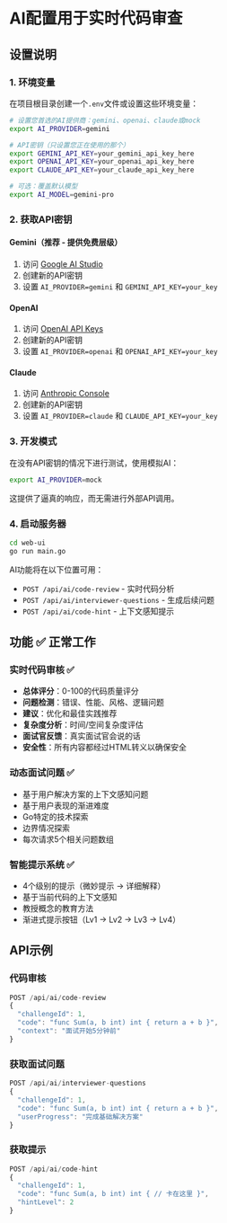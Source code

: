 # AI配置用于实时代码审查

## 设置说明

### 1. 环境变量

在项目根目录创建一个`.env`文件或设置这些环境变量：

```bash
# 设置您首选的AI提供商：gemini、openai、claude或mock
export AI_PROVIDER=gemini

# API密钥（只设置您正在使用的那个）
export GEMINI_API_KEY=your_gemini_api_key_here
export OPENAI_API_KEY=your_openai_api_key_here
export CLAUDE_API_KEY=your_claude_api_key_here

# 可选：覆盖默认模型
export AI_MODEL=gemini-pro
```

### 2. 获取API密钥

#### Gemini（推荐 - 提供免费层级）
1. 访问 [Google AI Studio](https://makersuite.google.com/app/apikey)
2. 创建新的API密钥
3. 设置 `AI_PROVIDER=gemini` 和 `GEMINI_API_KEY=your_key`

#### OpenAI
1. 访问 [OpenAI API Keys](https://platform.openai.com/api-keys)
2. 创建新的API密钥
3. 设置 `AI_PROVIDER=openai` 和 `OPENAI_API_KEY=your_key`

#### Claude
1. 访问 [Anthropic Console](https://console.anthropic.com/)
2. 创建新的API密钥
3. 设置 `AI_PROVIDER=claude` 和 `CLAUDE_API_KEY=your_key`

### 3. 开发模式

在没有API密钥的情况下进行测试，使用模拟AI：
```bash
export AI_PROVIDER=mock
```

这提供了逼真的响应，而无需进行外部API调用。

### 4. 启动服务器

```bash
cd web-ui
go run main.go
```

AI功能将在以下位置可用：
- `POST /api/ai/code-review` - 实时代码分析
- `POST /api/ai/interviewer-questions` - 生成后续问题
- `POST /api/ai/code-hint` - 上下文感知提示

## 功能 ✅ 正常工作

### 实时代码审核 ✅
- **总体评分**：0-100的代码质量评分
- **问题检测**：错误、性能、风格、逻辑问题
- **建议**：优化和最佳实践推荐
- **复杂度分析**：时间/空间复杂度评估
- **面试官反馈**：真实面试官会说的话
- **安全性**：所有内容都经过HTML转义以确保安全

### 动态面试问题 ✅
- 基于用户解决方案的上下文感知问题
- 基于用户表现的渐进难度
- Go特定的技术探索
- 边界情况探索
- 每次请求5个相关问题数组

### 智能提示系统 ✅
- 4个级别的提示（微妙提示 → 详细解释）
- 基于当前代码的上下文感知
- 教授概念的教育方法
- 渐进式提示按钮（Lv1 → Lv2 → Lv3 → Lv4）

## API示例

### 代码审核
```javascript
POST /api/ai/code-review
{
  "challengeId": 1,
  "code": "func Sum(a, b int) int { return a + b }",
  "context": "面试开始5分钟前"
}
```

### 获取面试问题
```javascript
POST /api/ai/interviewer-questions
{
  "challengeId": 1, 
  "code": "func Sum(a, b int) int { return a + b }",
  "userProgress": "完成基础解决方案"
}
```

### 获取提示
```javascript
POST /api/ai/code-hint
{
  "challengeId": 1,
  "code": "func Sum(a, b int) int { // 卡在这里 }",
  "hintLevel": 2
}
```